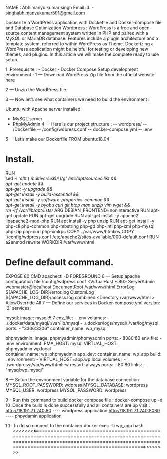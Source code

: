 NAME : Abhimanyu kumar singh Email id. - singhabhimanyukumar591@gmail.com

Dockerize a WordPress application with Dockefile and Docker-compose file and Database Optimization Wordpress : WordPress is a free and open-source content management system written in PHP and paired with a MySQL or MariaDB database. Features include a plugin architecture and a template system, referred to within WordPress as Theme. Dockerizing a WordPress application might be helpful for testing or developing new themes, and plugins. In this article we will make the complete ready to use setup.

1 .Prerequisite :
    - Docker
    - Docker Compose
Setup development environment :
1 — Download WordPress Zip file from the official website here

2 — Unzip the WordPress file.

3 — Now let’s see what containers we need to build the environment :

Ubuntu with Apache server installed
 - MySQL server
 - PhpMyAdmin
4 — Here is our project structure :
   -- wordpress/
   -- /Dockerfile
   -- /config/wdpress.conf
   -- docker-compose.yml
   -- .env

5 — Let’s make our Dockerfile
 FROM ubuntu:18.04
# Install.
RUN \
  sed -i 's/# \(.*multiverse$\)/\1/g' /etc/apt/sources.list && \
  apt-get update && \
  apt-get -y upgrade && \
  apt-get install -y build-essential && \
  apt-get install -y software-properties-common && \
  apt-get install -y byobu curl git htop man unzip vim wget && \
  rm -rf /var/lib/apt/lists/*
ARG DEBIAN_FRONTEND=noninteractive
RUN apt-get update
RUN apt-get upgrade
RUN apt-get install -y apache2 libapache2-mod-php
RUN apt install -y php unzip
RUN apt-get install -y php-cli php-common php-mbstring php-gd php-intl php-xml php-mysql php-zip php-curl php-xmlrpc
COPY . /var/www/html:rw
COPY ./config/wdpress.conf /etc/apache2/sites-available/000-default.conf
RUN a2enmod rewrite
WORKDIR /var/www/html
# Define default command.
EXPOSE 80
CMD apachectl -D FOREGROUND
6 — Setup apache configuration file /config/wdpress.conf
<VirtualHost *:80>
	ServerAdmin webmaster@localhost
	DocumentRoot /var/www/html
	ErrorLog ${APACHE_LOG_DIR}/error.log
	CustomLog ${APACHE_LOG_DIR}/access.log combined
    <Directory /var/www/html >
        AllowOverride All
    </Directory>
</VirtualHost>
7 — Define our services in Docker-compose.yml
version: '2'
services:
 
  mysql:
    image: mysql:5.7
    env_file:
      - .env
    volumes:
      - ./.docker/data/mysql/:/var/lib/mysql
      - ./.docker/logs/mysql/:/var/log/mysql
    ports:
      - "3306:3306"
    container_name: wp_mysql
  
  phpmyadmin:
    image: phpmyadmin/phpmyadmin
    ports:
      -  8080:80
    env_file:
      - .env
    environment:
      PMA_HOST: mysql
      VIRTUAL_HOST: phpmyadmin.wp.local  
    container_name: wp_phpmyadmin
  app_dev:
    container_name: wp_app
    build: .
    environment:
      - VIRTUAL_HOST=app.wp.local
    volumes : 
      - ./wordpress:/var/www/html:rw
    restart: always
    ports:
      - 80:80
    links:
      - "mysql:wp_mysql"

8 — Setup the environment variable for the database connection
 MYSQL_ROOT_PASSWORD: wdpress
 MYSQL_DATABASE: wordpress
 MYSQL_USER: wordpress
 MYSQL_PASSWORD: wordpress

9 - Run this command to build docker compose file :
    docker-compose up -d
10 .Once the build is done successfully and all containers are up visit :
http://18.191.71.240:80 ---- wordpress application
http://18.191.71.240:8080 ---- phpydamin application


11. To do so connect to the container
docker exec -ti wp_app bash
 <<<<<<<<================================================================================================================================================================================================>>>>>>>>

